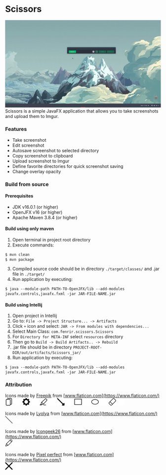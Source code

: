 # Scissors
![preview](img/preview.gif)
Scissors is a simple JavaFX application that allows you to take screenshots and upload them to Imgur.

### Features
- Take screenshot
- Edit screenshot
- Autosave screenshot to selected directory
- Copy screenshot to clipboard
- Upload screenshot to Imgur
- Define favorite directories for quick screenshot saving
- Change overlay opacity

### Build from source

#### Prerequisites
- JDK v16.0.1 (or higher)
- OpenJFX v16 (or higher)
- Apache Maven 3.8.4 (or higher)

#### Build using only maven
1. Open terminal in project root directory
2. Execute commands:
```
$ mvn clean
$ mvn package
```
3. Compiled source code should be in directory `./target/classes/` and .jar file in `./target/`
4. Run application by executing:
```
$ java --module-path PATH-TO-OpenJFX/lib --add-modules javafx.controls,javafx.fxml -jar JAR-FILE-NAME.jar
```

#### Build using Intellij
1. Open project in Intellij
2. Go to: `File -> Project Structure... -> Artifacts`
3. Click `+` icon and select: `JAR -> From modules with dependencies...`
4. Select Main Class: `com.fenrir.scissors.Scissors`
5. For `Directory for META-INF` select `resources` directory
6. Then go to `Build -> Build Artifacts.. -> Rebuild`
7. .jar file should be in directory `PROJECT-ROOT-DIR/out/artifacts/Scissors_jar/`
8. Run application by executing:
```
$ java --module-path PATH-TO-OpenJFX/lib --add-modules javafx.controls,javafx.fxml -jar JAR-FILE-NAME.jar
```

### Attribution
Icons made by [Freepik](https://www.freepik.com) from [www.flaticon.com](https://www.flaticon.com/)  
![Copy](./icons/copy-black.png) ![Copy](./icons/copy-white.png) 
![Gear](./icons/gear-black.png) ![Gear](./icons/gear-white.png)
![Marker](./icons/marker-black.png) ![Marker](./icons/marker-white.png)
![Arrow](./icons/diagonal-arrow-black.png) ![Arrow](./icons/diagonal-arrow-white.png)
![Marker](./icons/rectangle-black.png) ![Marker](./icons/rectangle-white.png)
![Ellipse](./icons/ellipse-black.png) ![Ellipse](./icons/ellipse-white.png)
![Eraser](./icons/eraser-black.png) ![Eraser](./icons/eraser-white.png)  

Icons made by [Lyolya](https://www.flaticon.com/authors/lyolya) from [www.flaticon.com](https://www.flaticon.com/)  
![Line](./icons/diagonal-line-black.png) ![Line](./icons/diagonal-line-white.png)  

Icons made by [Icongeek26](https://www.flaticon.com/authors/icongeek26) from [www.flaticon.com](https://www.flaticon.com/)  
![Eraser](./icons/pen-black.png) ![Eraser](./icons/pen-white.png)  

Icons made by [Pixel perfect](https://www.flaticon.com/authors/pixel-perfect) from [www.flaticon.com](https://www.flaticon.com/)  
![Close](./icons/close-black.png) ![Close](./icons/close-white.png)  
